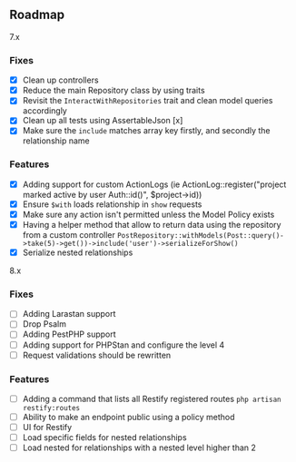 ## Roadmap

7.x 

### Fixes

- [x] Clean up controllers
- [x] Reduce the main Repository class by using traits
- [x] Revisit the `InteractWithRepositories` trait and clean model queries accordingly
- [x] Clean up all tests using AssertableJson [x]
- [x] Make sure the `include` matches array key firstly, and secondly the relationship name

### Features

- [x] Adding support for custom ActionLogs (ie ActionLog::register("project marked active by user Auth::id()", $project->id))
- [x] Ensure `$with` loads relationship in `show` requests
- [x] Make sure any action isn't permitted unless the Model Policy exists
- [x] Having a helper method that allow to return data using the repository from a custom controller `PostRepository::withModels(Post::query()->take(5)->get())->include('user')->serializeForShow()`
- [x] Serialize nested relationships

8.x 

### Fixes

- [ ] Adding Larastan support
- [ ] Drop Psalm
- [ ] Adding PestPHP support
- [ ] Adding support for PHPStan and configure the level 4
- [ ] Request validations should be rewritten

### Features

- [ ] Adding a command that lists all Restify registered routes `php artisan restify:routes`
- [ ] Ability to make an endpoint public using a policy method
- [ ] UI for Restify
- [ ] Load specific fields for nested relationships
- [ ] Load nested for relationships with a nested level higher than 2
